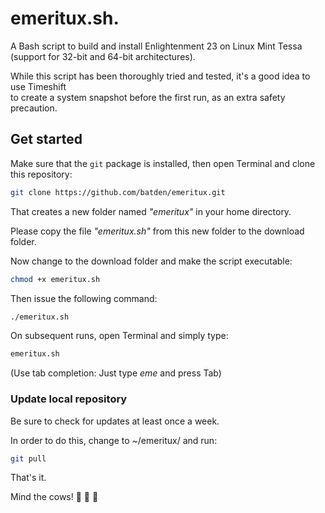 # emeritux.sh. 
A Bash script to build and install Enlightenment 23 on Linux Mint Tessa  
(support for 32-bit and 64-bit architectures).

While this script has been thoroughly tried and tested, it's a good idea to use Timeshift  
to create a system snapshot before the first run, as an extra safety precaution.

## **Get started**

Make sure that the `git` package is installed, then open Terminal and clone this repository:

```bash
git clone https://github.com/batden/emeritux.git
```

That creates a new folder named  _"emeritux"_  in your home directory.

Please copy the file  _"emeritux.sh"_  from this new folder to the download folder.

Now change to the download folder and make the script executable:

```bash
chmod +x emeritux.sh
```

Then issue the following command:

```bash
./emeritux.sh
```

On subsequent runs, open Terminal and simply type:

```bash
emeritux.sh
```

(Use tab completion: Just type  _eme_  and press Tab)

### **Update local repository**

Be sure to check for updates at least once a week.

In order to do this, change to ~/emeritux/ and run:

```bash
git pull
```

That's it.

Mind the cows! :cow2: :cow2:  :cow2:
